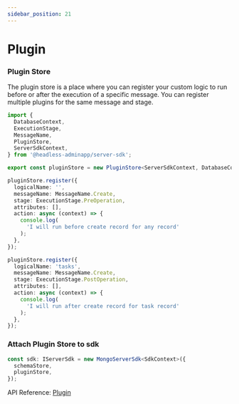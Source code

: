 ```yaml
---
sidebar_position: 21
---
```


# Plugin

### Plugin Store

The plugin store is a place where you can register your custom logic to run before or after the execution of a specific message. You can register multiple plugins for the same message and stage.

```ts title="config/plugins/store.ts"
import {
  DatabaseContext,
  ExecutionStage,
  MessageName,
  PluginStore,
  ServerSdkContext,
} from '@headless-adminapp/server-sdk';

export const pluginStore = new PluginStore<ServerSdkContext, DatabaseContext>();

pluginStore.register({
  logicalName: '',
  messageName: MessageName.Create,
  stage: ExecutionStage.PreOperation,
  attributes: [],
  action: async (context) => {
    console.log(
      'I will run before create record for any record'
    );
  },
});

pluginStore.register({
  logicalName: 'tasks',
  messageName: MessageName.Create,
  stage: ExecutionStage.PostOperation,
  attributes: [],
  action: async (context) => {
    console.log(
      'I will run after create record for task record'
    );
  },
});
```

### Attach Plugin Store to sdk

```ts title="data/route.ts"
const sdk: IServerSdk = new MongoServerSdk<SdkContext>({
  schemaStore,
  pluginStore,
});
```

API Reference: [Plugin](/docs/api-reference/plugin)
